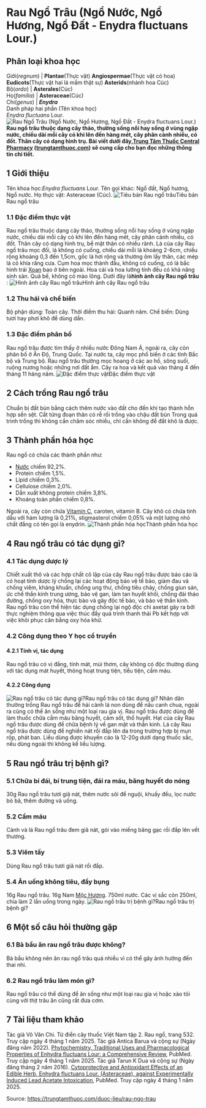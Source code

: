 # Rau Ngổ Trâu (Ngổ Nước, Ngổ Hương, Ngổ Đất - Enydra fluctuans Lour.)

Phân loại khoa học  
---  
Giới(_regnum_) |  **Plantae**(Thực vật) **Angiospermae**(Thực vật có hoa) **Eudicots**(Thực vật hai lá mầm thật sự) **Asterids**(nhánh hoa Cúc)  
Bộ(_ordo_) | **Asterales**(Cúc)  
Họ(_familia_) | **Asteraceae**(Cúc)  
Chi(_genus_) | **_Enydra_**  
Danh pháp hai phần (Tên khoa học)  
_Enydra fluctuans_ Lour.  
![Rau Ngổ Trâu \(Ngổ Nước, Ngổ Hương, Ngổ Đất - Enydra fluctuans Lour.\)](https://trungtamthuoc.com/images/others/rau-ngo-trau-4331.jpg)
**Rau ngổ trâu thuộc dạng cây thảo, thường sống nổi hay sống ở vùng ngập nước, chiều dài mỗi cây có khi lên đến hàng mét, cây phân cành nhiều, có đốt. Thân cây có dạng hình trụ. Bài viết dưới đây,[Trung Tâm Thuốc Central Pharmacy](https://trungtamthuoc.com/ "Trung Tâm Thuốc Central Pharmacy") ([trungtamthuoc.com](https://trungtamthuoc.com/ "trungtamthuoc.com")) sẽ cung cấp cho bạn đọc những thông tin chi tiết.**
##  1 Giới thiệu
Tên khoa học:_Enydra fluctuans_ Lour.
Tên gọi khác: Ngổ đất, Ngổ hương, Ngổ nước.
Họ thực vật: Asteraceae (Cúc).
![Tiêu bản Rau ngổ trâu](https://trungtamthuoc.com/images/item/rau-ngo-trau-0.jpg)Tiêu bản Rau ngổ trâu
### 1.1 Đặc điểm thực vật
Rau ngổ trâu thuộc dạng cây thảo, thường sống nổi hay sống ở vùng ngập nước, chiều dài mỗi cây có khi lên đến hàng mét, cây phân cành nhiều, có đốt.
Thân cây có dạng hình trụ, bề mặt thân có nhiều rãnh.
Lá của cây Rau ngổ trâu mọc đối, lá không có cuống, chiều dài mỗi lá khoảng 2-6cm, chiều rộng khoảng 0,3 đến 1,5cm, gốc lá hơi rộng và thường ôm lấy thân, các mép lá có khía răng cưa.
Cụm hoa mọc thành đầu, không có cuống, có lá bắc hình trái [Xoan](https://trungtamthuoc.com/duoc-lieu/cay-xoan "Xoan") bao ở bên ngoài. Hoa cái và hoa lưỡng tính đều có khả năng sinh sản.
Quả bế, không có mào lông.
Dưới đây là**hình ảnh cây Rau ngổ trâu** :
![Hình ảnh cây Rau ngổ trâu](https://trungtamthuoc.com/images/item/rau-ngo-trau-1.jpg)Hình ảnh cây Rau ngổ trâu
### 1.2 Thu hái và chế biến
Bộ phận dùng: Toàn cây.
Thời điểm thu hái: Quanh năm.
Chế biến: Dùng tươi hay phơi khô để dùng dần.
### 1.3 Đặc điểm phân bố
Rau ngổ trâu được tìm thấy ở nhiều nước Đông Nam Á, ngoài ra, cây còn phân bố ở Ấn Độ, Trung Quốc. Tại nước ta, cây mọc phổ biến ở các tỉnh Bắc bộ và Trung bộ.
Rau ngổ trâu thường mọc hoang ở các ao hồ, sông suối, ruộng nương hoặc những nơi đất ẩm.
Cây ra hoa và kết quả vào tháng 4 đến tháng 11 hàng năm.
![Đặc điểm thực vật](https://trungtamthuoc.com/images/item/rau-ngo-trau-2.jpg)Đặc điểm thực vật
##  2 Cách trồng Rau ngổ trâu
Chuẩn bị đất bùn bằng cách thêm nước vào đất cho đến khi tạo thành hỗn hợp sền sệt.
Cắt từng đoạn thân có rễ rồi trồng vào chậu đất bùn
Trong quá trình trồng thì không cần chăm sóc nhiều, chỉ cần không để đất khô là được.
##  3 Thành phần hóa học
Rau ngổ có chứa các thành phần như:
  * [Nước](https://trungtamthuoc.com/hoat-chat/nuoc "Nước") chiếm 92,2%.
  * Protein chiếm 1,5%.
  * Lipid chiếm 0,3%.
  * Cellulose chiếm 2,0%.
  * Dẫn xuất không protein chiếm 3,8%.
  * Khoáng toàn phần chiếm 0,8%.


Ngoài ra, cây còn chứa [Vitamin C](https://trungtamthuoc.com/hoat-chat/vitamin-c "Vitamin C"), caroten, vitamin B.
Cây khô có chứa tinh dầu với hàm lượng là 0,21%, stigmasterol chiếm 0,05% và một lượng nhỏ chất đắng có tên gọi là enydrin.
![Thành phần hóa học](https://trungtamthuoc.com/images/item/rau-ngo-trau-3.jpg)Thành phần hóa học
##  4 Rau ngổ trâu có tác dụng gì?
### 4.1 Tác dụng dược lý
Chiết xuất thô và các hợp chất cô lập của cây Rau ngổ trâu được báo cáo là có hoạt tính dược lý chống lại các hoạt động bảo vệ tế bào, giảm đau và chống viêm, kháng khuẩn, chống ung thư, chống tiêu chảy, chống giun sán, ức chế thần kinh trung ương, bảo vệ gan, làm tan huyết khối, chống đái tháo đường, chống oxy hóa, thực bào và gây độc tế bào, và bảo vệ thần kinh.
Rau ngổ trâu còn thể hiện tác dụng chống lại ngộ độc chì axetat gây ra bởi thực nghiệm thông qua việc thúc đẩy quá trình thanh thải Pb kết hợp với việc khôi phục cân bằng oxy hóa khử.
### 4.2 Công dụng theo Y học cổ truyền
#### 4.2.1 Tính vị, tác dụng
Rau ngổ trâu có vị đắng, tính mát, mùi thơm, cây không có độc thường dùng với tác dụng mát huyết, thông hoạt trung tiện, tiểu tiện, cầm máu.
#### 4.2.2 Công dụng
![Rau ngổ trâu có tác dụng gì?](https://trungtamthuoc.com/images/item/rau-ngo-trau-4.jpg)Rau ngổ trâu có tác dụng gì?
Nhân dân thường trồng Rau ngổ trâu để hái cành lá non dùng để nấu canh chua, ngoài ra cũng có thể ăn sống như một loại rau gia vị.
Rau ngổ trâu được dùng để làm thuốc chữa cầm máu băng huyết, cảm sốt, thổ huyết. Hạt của cây Rau ngổ trâu được dùng để chữa bệnh lý về gan mật và thần kinh.
Lá cây Rau ngổ trâu được dùng để nghiền nát rồi đắp lên da trong trường hợp bị mụn rộp, phát ban.
Liều dùng được khuyến cáo là 12-20g dưới dạng thuốc sắc, nếu dùng ngoài thì không kể liều lượng.
##  5 Rau ngổ trâu trị bệnh gì?
### 5.1 Chữa bí đái, bí trung tiện, đái ra máu, băng huyết do nóng
30g Rau ngổ trâu tươi giã nát, thêm nước sôi để nguội, khuấy đều, lọc nước bỏ bã, thêm đường và uống.
### 5.2 Cầm máu
Cành và lá Rau ngổ trâu đem giã nát, gói vào miếng băng gạc rồi đắp lên vết thương.
### 5.3 Viêm tấy
Dùng Rau ngổ trâu tươi giã nát rồi đắp.
### 5.4 Ăn uống không tiêu, đầy bụng
16g Rau ngổ trâu.
16g Nam [Mộc Hương](https://trungtamthuoc.com/hoat-chat/moc-huong "Mộc Hương").
750ml nước.
Các vị sắc còn 250ml, chia làm 2 lần uống trong ngày.
![Rau ngổ trâu trị bệnh gì?](https://trungtamthuoc.com/images/item/rau-ngo-trau-5.jpg)Rau ngổ trâu trị bệnh gì?
##  6 Một số câu hỏi thường gặp
### 6.1 Bà bầu ăn rau ngổ trâu được không?
Bà bầu không nên ăn rau ngổ trâu quá nhiều vì có thể gây ảnh hưởng đến thai nhi.
### 6.2 Rau ngổ trâu làm món gì?
Rau ngổ trâu có thể dùng để ăn sống như một loại rau gia vị hoặc xào tỏi cùng với thịt trâu ăn cũng rất đưa cơm.
##  7 Tài liệu tham khảo
Tác giả Võ Văn Chi. Từ điển cây thuốc Việt Nam tập 2. Rau ngổ, trang 532. Truy cập ngày 4 tháng 1 năm 2025.
Tác giả Antica Barua và cộng sự (Ngày đăng năm 2022). [Phytochemistry, Traditional Uses and Pharmacological Properties of Enhydra fluctuans Lour: a Comprehensive Review](https://pubmed.ncbi.nlm.nih.gov/32962612/), PubMed. Truy cập ngày 4 tháng 1 năm 2025.
Tác giả Tarun K Dua và cộng sự (Ngày đăng tháng 2 năm 2016). [Cytoprotective and Antioxidant Effects of an Edible Herb, Enhydra fluctuans Lour. (Asteraceae), against Experimentally Induced Lead Acetate Intoxication](https://pubmed.ncbi.nlm.nih.gov/26859407/), PubMed. Truy cập ngày 4 tháng 1 năm 2025.


Source: https://trungtamthuoc.com/duoc-lieu/rau-ngo-trau